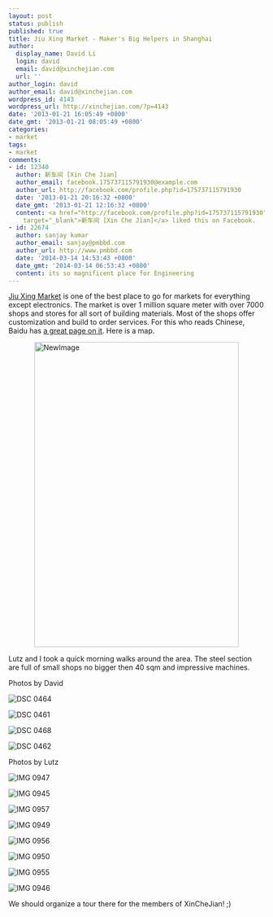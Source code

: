 ```yaml
---
layout: post
status: publish
published: true
title: Jiu Xing Market - Maker's Big Helpers in Shanghai
author:
  display_name: David Li
  login: david
  email: david@xinchejian.com
  url: ''
author_login: david
author_email: david@xinchejian.com
wordpress_id: 4143
wordpress_url: http://xinchejian.com/?p=4143
date: '2013-01-21 16:05:49 +0800'
date_gmt: '2013-01-21 08:05:49 +0800'
categories:
- market
tags:
- market
comments:
- id: 12340
  author: 新车间 [Xin Che Jian]
  author_email: facebook.175737115791930@example.com
  author_url: http://facebook.com/profile.php?id=175737115791930
  date: '2013-01-21 20:16:32 +0800'
  date_gmt: '2013-01-21 12:16:32 +0800'
  content: <a href="http://facebook.com/profile.php?id=175737115791930"
    target="_blank">新车间 [Xin Che Jian]</a> liked this on Facebook.
- id: 22674
  author: sanjay kumar
  author_email: sanjay@pmbbd.com
  author_url: http://www.pmbbd.com
  date: '2014-03-14 14:53:43 +0800'
  date_gmt: '2014-03-14 06:53:43 +0800'
  content: its so magnificent place for Engineering
---
```

<p><a href="http://www.jiuxing.com.cn/" target="_blank">Jiu Xing Market</a> is one of the best place to go for markets for everything except electronics. The market is over 1 million square meter with over 7000 shops and stores for all sort of building materials. Most of the shops offer customization and build to order services. For this who reads Chinese, Baidu has <a href="http://baike.baidu.com/view/2362721.htm" href="_blank">a great page on it</a>. Here is a map. </p>
<p><img style="display:block; margin-left:auto; margin-right:auto;" src="http://xinchejian.com/wp-content/uploads/2013/01/NewImage.png" alt="NewImage" title="NewImage.png" border="0" width="402" height="600" /></p>
<p>Lutz and I took a quick morning walks around the area. The steel section are full of small shops no bigger then 40 sqm and impressive machines. </p>
<p>Photos by David</p></p>
<p><img style="display:block; margin-left:auto; margin-right:auto;" src="http://xinchejian.com/wp-content/uploads/2013/01/DSC_0464.jpg" alt="DSC 0464" title="DSC_0464.JPG" border="0"  /></p></p>
<p><img style="display:block; margin-left:auto; margin-right:auto;" src="http://xinchejian.com/wp-content/uploads/2013/01/DSC_0461.jpg" alt="DSC 0461" title="DSC_0461.JPG" border="0"  /></p></p>
<p><img style="display:block; margin-left:auto; margin-right:auto;" src="http://xinchejian.com/wp-content/uploads/2013/01/DSC_0468.jpg" alt="DSC 0468" title="DSC_0468.JPG" border="0"  /></p></p>
<p><img style="display:block; margin-left:auto; margin-right:auto;" src="http://xinchejian.com/wp-content/uploads/2013/01/DSC_0462.jpg" alt="DSC 0462" title="DSC_0462.JPG" border="0"  /></p></p>
<p>Photos by Lutz</p></p>
<p><img style="display:block; margin-left:auto; margin-right:auto;" src="http://xinchejian.com/wp-content/uploads/2013/01/IMG_0947.jpg" alt="IMG 0947" title="IMG_0947.JPG" border="0"/></p></p>
<p><img style="display:block; margin-left:auto; margin-right:auto;" src="http://xinchejian.com/wp-content/uploads/2013/01/IMG_0945.jpg" alt="IMG 0945" title="IMG_0945.JPG" border="0"/></p></p>
<p><img style="display:block; margin-left:auto; margin-right:auto;" src="http://xinchejian.com/wp-content/uploads/2013/01/IMG_0957.jpg" alt="IMG 0957" title="IMG_0957.JPG" border="0"/></p></p>
<p><img style="display:block; margin-left:auto; margin-right:auto;" src="http://xinchejian.com/wp-content/uploads/2013/01/IMG_0949.jpg" alt="IMG 0949" title="IMG_0949.JPG" border="0"/></p></p>
<p><img style="display:block; margin-left:auto; margin-right:auto;" src="http://xinchejian.com/wp-content/uploads/2013/01/IMG_0956.jpg" alt="IMG 0956" title="IMG_0956.JPG" border="0"/></p></p>
<p><img style="display:block; margin-left:auto; margin-right:auto;" src="http://xinchejian.com/wp-content/uploads/2013/01/IMG_0950.jpg" alt="IMG 0950" title="IMG_0950.JPG" border="0"/></p></p>
<p><img style="display:block; margin-left:auto; margin-right:auto;" src="http://xinchejian.com/wp-content/uploads/2013/01/IMG_0955.jpg" alt="IMG 0955" title="IMG_0955.JPG" border="0"/></p></p>
<p><img style="display:block; margin-left:auto; margin-right:auto;" src="http://xinchejian.com/wp-content/uploads/2013/01/IMG_0946.jpg" alt="IMG 0946" title="IMG_0946.JPG" border="0"/></p></p>
<p>We should organize a tour there for the members of XinCheJian! ;)</p>
